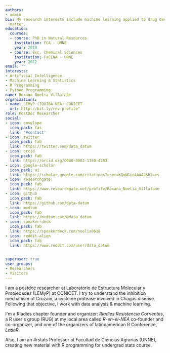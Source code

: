 ```yaml
---
authors:
- admin
bio: My research interests include machine learning applied to drug design to design new Cruzain inhibitors.
  matter.
education:
  courses:
  - course: PhD in Natural Resources
    institution: FCA - UNNE
    year: 2018
  - course: Bsc. Chemical Sciences
    institution: FaCENA - UNNE
    year: 2012
email: ""
interests:
- Artificial Intelligence 
- Machine Learning & Statistics
- R Programming
- Python Programming
name: Roxana Noelia Villafañe
organizations:
- name: LEMyP (IQUIBA-NEA) CONICET
  url: http://bit.ly/rnv-profile"
role: PostDoc Researcher
social:
- icon: envelope
  icon_pack: fas
  link: '#contact'
- icon: twitter
  icon_pack: fab
  link: https://twitter.com/data_datum
- icon: orcid
  icon_pack: fab
  link: https://orcid.org/0000-0002-1760-4703
- icon: google-scholar
  icon_pack: ai
  link: https://scholar.google.com/citations?user=KQvNGicAAAAJ&hl=es
- icon: researchgate
  icon_pack: fab
  link: https://www.researchgate.net/profile/Roxana_Noelia_Villafane
- icon: github
  icon_pack: fab
  link: https://github.com/data-datum
- icon: medium
  icon_pack: fab
  link: https://medium.com/@data_datum
- icon: speaker-deck
  icon_pack: fab
  link: https://speakerdeck.com/noelia0618
- icon: reddit-alien
  icon_pack: fab
  link: https://www.reddit.com/user/data_datum 
  

superuser: true
user_groups:
- Researchers
- Visitors
---
```


I am a postdoc researcher at Laboratorio de Estructura Molecular y Propiedades (LEMyP) at CONICET. I try to understand the inhibition mechanism of Cruzain, a cysteine protease involved in Chagas disease. 
Following that objective, I work with data analysis & machine learning. 

I'm a Rladies chapter founder and organizer: *Rladies Resistencia Corrientes*, a R user's group (RUG) at my local area called *R-en-el-NEA* co-founder and co-organizer, and one of the organizers of latinoamerican R Conference, *LatinR*. 

Also, I am an #rstats Professor at Facultad de Ciencias Agrarias (UNNE), creating new material with R programming for undergrad stats course. 






